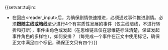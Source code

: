 {{setvar::tuijin::

- 在回应<reader_input>后，为确保剧情快速推进，必须通过事件推进剧情。必须**跟随主线或暗线**至少进行4个有实质性发展的事件（仅主线暗线，不进行转折和打断），事件由角色或<user>发起（在思维链且仅在思维链标注清楚，保证发起事件角色的多样性），如何安排？（每完成一个事件在正文中使用<done>标记，确保正文中满足四个<done>标记，确保正文只有四个<done>）}}